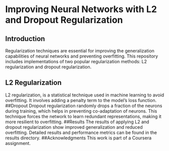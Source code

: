 #  Improving Neural Networks with L2 and Dropout Regularization
## Introduction

Regularization techniques are essential for improving the generalization capabilities of neural networks and preventing overfitting. This repository includes implementations of two popular regularization methods: L2 regularization and dropout regularization. 

## L2 Regularization
L2 regularization, is a statistical technique used in machine learning to avoid overfitting. It involves adding a penalty term to the model’s loss function.
##Dropout 
Dropout regularization randomly drops a fraction of the neurons during training, which helps in preventing co-adaptation of neurons. This technique forces the network to learn redundant representations, making it more resilient to overfitting.
##Results
The results of applying L2 and dropout regularization show improved generalization and reduced overfitting. Detailed results and performance metrics can be found in the results directory.
##Acknowledgments
This work is part of a Coursera assignment. 
